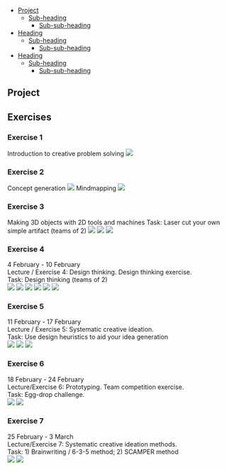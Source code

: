 - [Project](#project)
  * [Sub-heading](#sub-heading)
    + [Sub-sub-heading](#sub-sub-heading)
- [Heading](#heading-1)
  * [Sub-heading](#sub-heading-1)
    + [Sub-sub-heading](#sub-sub-heading-1)
- [Heading](#heading-2)
  * [Sub-heading](#sub-heading-2)
    + [Sub-sub-heading](#sub-sub-heading-2)

## Project 



## Exercises



### Exercise 1

Introduction to creative problem solving
<img src="Exercise 1.jpg">

### Exercise 2

Concept generation
<img src="Exercise 2.1.jpg">
Mindmapping
<img src="Exercise 2.2.jpg">

### Exercise 3

Making 3D objects with 2D tools and machines
Task: Laser cut your own simple artifact (teams of 2)
<img src="Exercise 3.1.jpg">
<img src="Exercise 3.2.jpg">
<img src="Exercise 3.3.jpg">

### Exercise 4

4 February - 10 February  
Lecture / Exercise 4: Design thinking. Design thinking exercise.  
Task: Design thinking (teams of 2)  
<img src="Exercise 4.1.jpg">
<img src="Exercise 4.2.jpg">
<img src="Exercise 4.3.jpg">
<img src="Exercise 4.4.jpg">
<img src="Exercise 4.5.jpg">
<img src="Exercise 4.6.jpg">

### Exercise 5

11 February - 17 February  
Lecture / Exercise 5: Systematic creative ideation.  
Task: Use design heuristics to aid your idea generation  
<img src="Exercise 5.1.jpg">
<img src="Exercise 5.2.jpg">
<img src="Exercise 5.3.jpg">

### Exercise 6

18 February - 24 February  
Lecture/Exercise 6: Prototyping. Team competition exercise.  
Task: Egg-drop challenge.  
<img src="Exercise 6.1.jpg">
<img src="Exercise 6.2.jpg">

### Exercise 7

25 February - 3 March  
Lecture/Exercise 7: Systematic creative ideation methods.  
Task: 1) Brainwriting /  6-3-5 method; 2) SCAMPER method  
<img src="Exercise 7.1.jpg">
<img src="Exercise 7.2.jpg">
